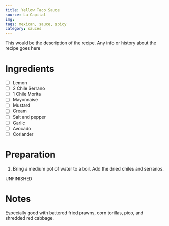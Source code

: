 ```yaml
---
title: Yellow Taco Sauce
source: La Capital
img:
tags: mexican, sauce, spicy
category: sauces
---
```


This would be the description of the recipe. Any info or history about the recipe goes here

Ingredients
===========

* [ ] Lemon
* [ ] 2 Chile Serrano
* [ ] 1 Chile Morita
* [ ] Mayonnaise
* [ ] Mustard
* [ ] Cream
* [ ] Salt and pepper
* [ ] Garlic
* [ ] Avocado
* [ ] Coriander

Preparation
===========
1. Bring a medium pot of water to a boil. Add the dried chiles and serranos.

UNFINISHED

Notes
=====

Especially good with battered fried prawns, corn torillas, pico, and shredded red cabbage.
